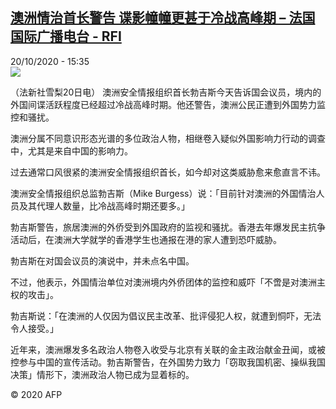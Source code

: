 <!--1603205784000-->
[澳洲情治首长警告  谍影幢幢更甚于冷战高峰期 – 法国国际广播电台 - RFI](http://www.rfi.fr//cn/contenu/20201020-%E6%BE%B3%E6%B4%B2%E6%83%85%E6%B2%BB%E9%A6%96%E9%95%BF%E8%AD%A6%E5%91%8A-%E8%B0%8D%E5%BD%B1%E5%B9%A2%E5%B9%A2%E6%9B%B4%E7%94%9A%E4%BA%8E%E5%86%B7%E6%88%98%E9%AB%98%E5%B3%B0%E6%9C%9F)
------

<div>20/10/2020 - 15:35</div><img src="https://s.rfi.fr/media/display/e13785b2-12dc-11eb-acfa-005056bff430/w:310/p:16x9/int0014b.201020213502.jpg"><div class="t-content__body u-clearfix"><p>（法新社雪梨20日电）    澳洲安全情报组织首长勃吉斯今天告诉国会议员，境内的外国间谍活跃程度已经超过冷战高峰时期。他还警告，澳洲公民正遭到外国势力监控和骚扰。</p><p>    澳洲分属不同意识形态光谱的多位政治人物，相继卷入疑似外国影响力行动的调查中，尤其是来自中国的影响力。</p><p>    过去通常口风很紧的澳洲安全情报组织首长，如今却对这类威胁愈来愈直言不讳。</p><p>    澳洲安全情报组织总监勃吉斯（Mike Burgess）说：「目前针对澳洲的外国情治人员及其代理人数量，比冷战高峰时期还要多。」</p><p>    勃吉斯警告，旅居澳洲的外侨受到外国政府的监视和骚扰。香港去年爆发民主抗争活动后，在澳洲大学就学的香港学生也通报在港的家人遭到恐吓威胁。</p><p>    勃吉斯在对国会议员的演说中，并未点名中国。</p><p>    不过，他表示，外国情治单位对澳洲境内外侨团体的监控和威吓「不啻是对澳洲主权的攻击」。</p><p>    勃吉斯说：「在澳洲的人仅因为倡议民主改革、批评侵犯人权，就遭到恫吓，无法令人接受。」</p><p>    近年来，澳洲爆发多名政治人物卷入收受与北京有关联的金主政治献金丑闻，或被控参与中国的宣传活动。勃吉斯警告，在外国势力致力「窃取我国机密、操纵我国决策」情形下，澳洲政治人物已成为显着标的。</p><p class="t-copyright">© 2020 AFP</p>        </div>
